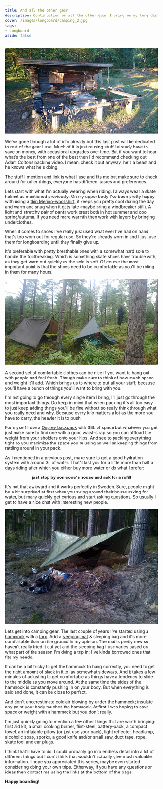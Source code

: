 ```yaml
---
title: And all the other gear
description: Continuation on all the other gear I bring on my long distance trips
cover: /images/longboard/camping_2.jpg
tags:
- Longboard
aside: false
---
```


[![noBorderImage](/images/longboard/camping_2.jpg)](/images/longboard/camping_2.jpg)

We've gone through a lot of info already but this last post will be dedicated to rest of the gear I use. Much of it is just reusing stuff I already have to save on money, with occasional upgrades over time. But if you want to hear what's the best from one of the best then I'd recommend checking out [Adam Coltons packing video](https://youtu.be/Kpw4PRvUrNc). I mean, check it out anyway, he's a beast and he knows what he's doing.

The stuff I mention and link is what I use and fits me but make sure to check around for other things, everyone has different tastes and preferences.

Lets start with what I'm actually wearing when riding. I always wear a skate helmet as mentioned previously. On my upper body I've been pretty happy with using a [thin Merino-wool shirt](https://www.naturkompaniet.se/shop/icebreaker-mens-tech-lite-ss-crewe-2026371/), it keeps you pretty cool during the day and warm and snug when it gets late (maybe bring a windbreaker still). A [light and stretchy pair of pants](https://www.naturkompaniet.se/shop/arcteryx-gamma-lt-pant-men-s-2012667-black/) work great both in hot summer and cool spring/autumn. If you need more warmth then work with layers by bringing underclothes.

When it comes to shoes I've really just used what ever I've had on hand that's too worn out for regular use. So they're already worn in and I just use them for longboarding until they finally give up.

It's preferable with pretty breathable ones with a somewhat hard sole to handle the footbreaking. Which is something skate shoes have trouble with, as they get worn out quickly as the sole is soft. Of course the most important point is that the shoes need to be comfortable as you'll be riding in them for many hours.

[![noBorderImage](/images/longboard/camping_3.jpg)](/images/longboard/camping_3.jpg)

A second set of comfortable clothes can be nice if you want to hang out with people and feel fresh. Though make sure to think of how much space and weight it'll add. Which brings us to where to put all your stuff; because you'll have a bunch of things you'll want to bring with you.

I'm not going to go through every single item I bring, I'll just go through the most important things. Do keep in mind that when packing it's all too easy to just keep adding things you'll be fine without so really think through what you really need and why. Because every kilo matters a lot as the more you have to carry, the heavier it is to push.

For myself I use a [Osprey backpack](https://www.ospreyeurope.com/shop/se_sv/kestrel-68-a) with 68L of space but whatever you get just make sure to find one with a good waist-strap so you can offload the weight from your sholders onto your hips. And see to packing everything tight so you maximize the space you're using as well as keeping things from rattling around in your pack.

As I mentioned in a previous post, make sure to get a good hydration system with around 3L of water. That'll last you for a little more than half a days riding after which you either buy more water or do what I prefer:

<p style="text-align: center; font-weight: bold;">just stop by someone's house and ask for a refill</p>

It's not that awkward and it works perfectly in Sweden. Sure, people might be a bit surprised at first when you swing around their house asking for water, but many quickly get curious and start asking questions. So usually I get to have a nice chat with interesting new people.

[![noBorderImage](/images/longboard/camping_4.jpg)](/images/longboard/camping_4.jpg)

Lets get into camping gear. The last couple of years I've started using a [hammock](https://www.ticketothemoon.com/detail/products/hammock) with a [tarp](https://www.ddhammocks.com/product/ddtarp_olive_green_3x3). Add a [sleeping mat](https://www.outnorth.se/thermarest/neoair-all-season-sv-regular) & sleeping bag and it's more comfortable than on the ground in my opinion. The mat is pretty new so haven't really tried it out yet and the sleeping bag I use varies based on what part of the season I'm doing a trip in; I've kinda borrowed ones that fits my needs.

It can be a bit tricky to get the hammock to hang correctly, you need to get the right amount of slack in it to lay somewhat sideways. And it takes a few minutes of adjusting to get comfortable as things have a tendency to slide to the middle as you move around. At the same time the sides of the hammock is constantly pushing in on your body. But when everything is said and done, it can be close to perfect.

And don't underestimate cold air blowing by under the hammock; insulate any point your body touches the hammock. At first I was hoping to save space or weight with a hammock but you don't really.

I'm just quickly going to mention a few other things that are worth bringing: first aid kit, a small cooking burner, flint-steel, battery-pack, a compact towel, an inflatable pillow (or just use your pack), light reflector, headlamp, alcoholic soap, sporks, a good knife and/or small saw, duct tape, rope, skate tool and ear plugs.

I think that'll have to do. I could probably go into endless detail into a lot of different things but I don't think that wouldn't actually give much valuable information. I hope you appreciated this series, maybe even started considering doing your own trips. Eitherway, if you have any questions or ideas then contact me using the links at the bottom of the page.

**Happy boarding!**